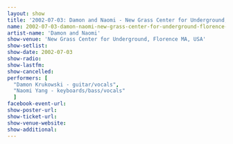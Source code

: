 ```yaml
---
layout: show
title: '2002-07-03: Damon and Naomi - New Grass Center for Underground, Florence MA, USA'
name: 2002-07-03-damon-naomi-new-grass-center-for-underground-florence-ma-usa
artist-name: 'Damon and Naomi'
show-venue: 'New Grass Center for Underground, Florence MA, USA'
show-setlist: 
show-date: 2002-07-03
show-radio: 
show-lastfm: 
show-cancelled: 
performers: [
  "Damon Krukowski - guitar/vocals",
  "Naomi Yang - keyboards/bass/vocals"
  ]
facebook-event-url: 
show-poster-url: 
show-ticket-url: 
show-venue-website: 
show-additional: 
---
```


